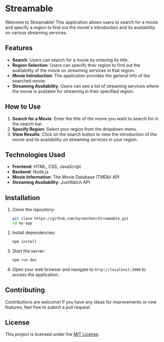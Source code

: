 # Streamable

Welcome to Streamable! This application allows users to search for a movie and specify a region to find out the movie's introduction and its availability on various streaming services.

## Features

- **Search**: Users can search for a movie by entering its title.
- **Region Selection**: Users can specify their region to find out the availability of the movie on streaming services in that region.
- **Movie Introduction**: The application provides the general info of the searched movie.
- **Streaming Availability**: Users can see a list of streaming services where the movie is available for streaming in their specified region.

## How to Use

1. **Search for a Movie**: Enter the title of the movie you want to search for in the search bar.
2. **Specify Region**: Select your region from the dropdown menu.
3. **View Results**: Click on the search button to view the introduction of the movie and its availability on streaming services in your region.

## Technologies Used

- **Frontend**: HTML, CSS, JavaScript
- **Backend**: Node.js
- **Movie Information**: The Movie Database (TMDb) API
- **Streaming Availability**: JustWatch API

## Installation

1. Clone the repository:

    ```bash
    git clone https://github.com/kyranchen/Streamable.git
    cd my-app
    ```

2. Install dependencies:

    ```bash
    npm install
    ```

3. Start the server:

    ```bash
    npm run dev
    ```

4. Open your web browser and navigate to `http://localhost:3000` to access the application.

## Contributing

Contributions are welcome! If you have any ideas for improvements or new features, feel free to submit a pull request.

## License

This project is licensed under the [MIT License](LICENSE).
